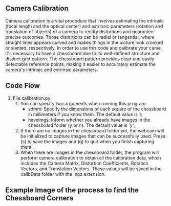 ## Camera Calibration

Camera calibration is a vital procedure that involves estimating the intrinsic (focal length and the optical center) and extrinsic parameters (rotation and translation of objects) of a camera to rectify distortions and guarantee precise outcomes. Those distortions can be radial or tangential, where straight lines appears curved and makes things in the picture look crooked or slanted, respectively. 
In order to use this code and calibrate your came, it's necessary to have a chessboard due to its well-defined structure and distinct grid pattern. The chessboard pattern provides clear and easily detectable reference points, making it easier to accurately estimate the camera's intrinsic and extrinsic parameters.

## Code Flow
1. File calibration.py
    1. You can specify two arguments when running this program:
        - sdmm: Specify the dimensions of each square of the chessboard in millimeters if you know them. The default value is 1;
        - haveimgs: Inform whether you already have images in the chessboard folder (y or n). The default value is 'y';
    2. If there are no images in the chessboard folder yet, the webcam will be initialized to capture images that can be successfully used. Press (s) to save the images and (q) to quit when you finish capturing them.
    3. When there are images in the chessboard folder, the program will perform camera calibration to obtain all the calibration data, which includes the Camera Matrix, Distortion Coefficients, Rotation Vectors, and Translation Vectors. These values will be saved in the calibData folder with the .npz extension.

## Example Image of the process to find the Chessboard Corners